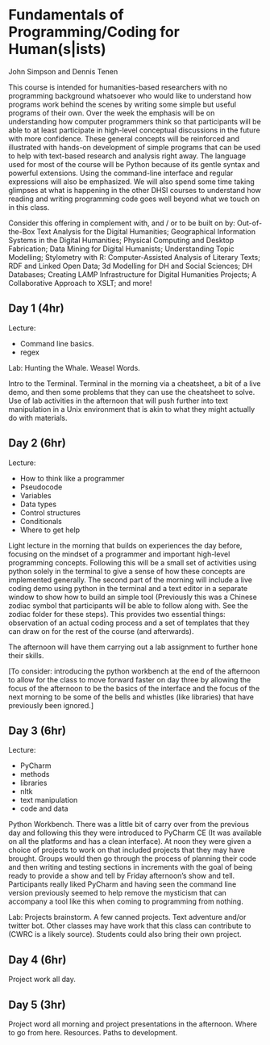 # Fundamentals of Programming/Coding for Human(s|ists)
John Simpson and Dennis Tenen

This course is intended for humanities-based researchers with no programming
background whatsoever who would like to understand how programs work behind the
scenes by writing some simple but useful programs of their own. Over the week
the emphasis will be on understanding how computer programmers think so that
participants will be able to at least participate in high-level conceptual
discussions in the future with more confidence. These general concepts will be
reinforced and illustrated with hands-on development of simple programs that
can be used to help with text-based research and analysis right away. The
language used for most of the course will be Python because of its gentle
syntax and powerful extensions. Using the command-line interface and regular
expressions will also be emphasized. We will also spend some time taking
glimpses at what is happening in the other DHSI courses to understand how
reading and writing programming code goes well beyond what we touch on in this
class.

Consider this offering in complement with, and / or to be built on by:
Out-of-the-Box Text Analysis for the Digital Humanities; Geographical
Information Systems in the Digital Humanities; Physical Computing and Desktop
Fabrication; Data Mining for Digital Humanists; Understanding Topic Modelling;
Stylometry with R: Computer-Assisted Analysis of Literary Texts; RDF and Linked
Open Data; 3d Modelling for DH and Social Sciences; DH Databases; Creating LAMP
Infrastructure for Digital Humanities Projects; A Collaborative Approach to
XSLT; and more!

## Day 1 (4hr)

Lecture:
- Command line basics.
- regex

Lab: Hunting the Whale. Weasel Words.

Intro to the Terminal. Terminal in the morning via a cheatsheet, a bit of a live 
demo, and then some problems that they can use the cheatsheet to solve.  Use of lab
activities in the afternoon that will push further into text manipulation in a Unix environment that is akin to what they might actually do with materials.

## Day 2 (6hr)

Lecture:
- How to think like a programmer
- Pseudocode
- Variables
- Data types
- Control structures
- Conditionals
- Where to get help

Light lecture in the morning that builds on experiences the day before, focusing on
the mindset of a programmer and important high-level programming concepts.  Following this will be a small set of activities using python solely in the terminal to give a sense of how these concepts are implemented generally.  The second part of the morning will include a live coding demo using python in the terminal and a text editor in a separate window to show how to build an simple tool (Previously this was a Chinese zodiac symbol that participants will be able to follow along with. See the zodiac folder for these steps).  This provides two essential things: observation of an actual coding process and a set of templates that they can draw on for the rest of the course (and afterwards).  

The afternoon will have them carrying out a lab assignment to further hone their skills.

[To consider: introducing the python workbench at the end of the afternoon to allow for the class to move forward faster on day three by allowing the focus of the afternoon to be the basics of the interface and the focus of the next morning to be some of the bells and whistles (like libraries) that have previously been ignored.]

## Day 3 (6hr)

Lecture:
- PyCharm
- methods
- libraries
- nltk
- text manipulation
- code and data

Python Workbench.  There was a little bit of carry over from the
previous day and following this they were introduced to PyCharm CE (It was
available on all the platforms and has a clean interface). At noon they were
given a choice of projects to work on that included projects that they may have
brought.  Groups would then go through the process of planning their code and
then writing and testing sections in increments with the goal of being ready to
provide a show and tell by Friday afternoon’s show and tell. Participants
really liked PyCharm and having seen the command line version previously seemed
to help remove the mysticism that can accompany a tool like this when coming
to programming from nothing.

Lab: Projects brainstorm. A few canned projects. Text adventure and/or twitter
bot.  Other classes may have work that this class can contribute to (CWRC is a likely source).  Students could also bring their own project.

## Day 4 (6hr)

Project work all day.

## Day 5 (3hr)

Project word all morning and project presentations in the afternoon. Where to go from here. Resources. Paths to development.
